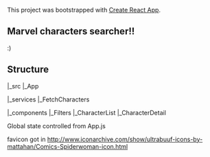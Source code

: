 This project was bootstrapped with [Create React App](https://github.com/facebook/create-react-app).

## Marvel characters searcher!!
:)

## Structure
|_src
  |_App

  |_services
    |_FetchCharacters

  |_components
    |_Filters
    |_CharacterList
    |_CharacterDetail

Global state controlled from App.js

favicon got in http://www.iconarchive.com/show/ultrabuuf-icons-by-mattahan/Comics-Spiderwoman-icon.html